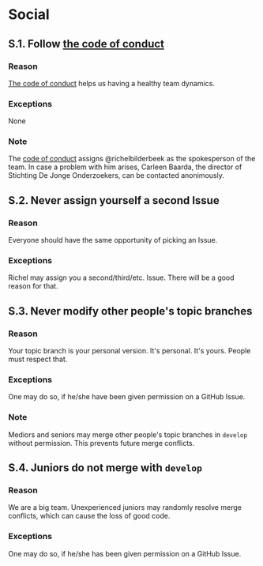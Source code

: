 # Social


## S.1. Follow [the code of conduct](../code_of_conduct.md)


### Reason

[The code of conduct](../code_of_conduct.md) helps us having a healthy team dynamics.

### Exceptions

None

### Note

The [code of conduct](../code_of_conduct.md) assigns @richelbilderbeek as the spokesperson
of the team. In case a problem with him arises, Carleen Baarda, the director of Stichting
De Jonge Onderzoekers, can be contacted anonimously.

## S.2. Never assign yourself a second Issue

### Reason

Everyone should have the same opportunity of picking an Issue. 

### Exceptions

Richel may assign you a second/third/etc. Issue. There will be a good reason for that.

## S.3. Never modify other people's topic branches

### Reason

Your topic branch is your personal version. It's personal. It's yours. People must respect that.

### Exceptions 

One may do so, if he/she have been given permission on a GitHub Issue.

### Note

Mediors and seniors may merge other people's topic branches in `develop` 
without permission. This prevents future merge conflicts.

## S.4. Juniors do not merge with `develop`

### Reason

We are a big team. Unexperienced juniors may randomly resolve merge conflicts,
which can cause the loss of good code. 

### Exceptions 

One may do so, if he/she has been given permission on a GitHub Issue.

